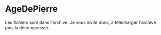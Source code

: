 # AgeDePierre

Les fichiers sont dans l'archive.
Je vous invite donc, à télécharger l'archive puis la décompresser.

